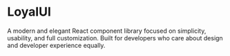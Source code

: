 # LoyalUI
A modern and elegant React component library focused on simplicity, usability, and full customization. Built for developers who care about design and developer experience equally.
